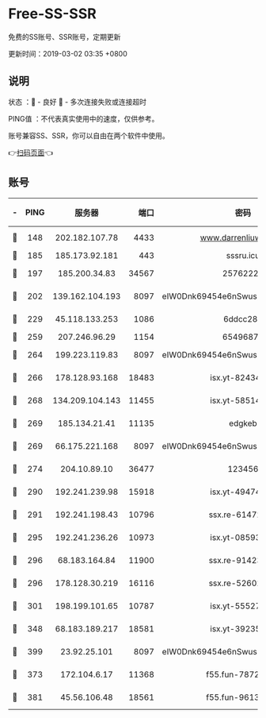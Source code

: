 # Free-SS-SSR

免费的SS账号、SSR账号，定期更新

更新时间：2019-03-02 03:35 +0800

## 说明

状态     ：🙂 - 良好 🙁 - 多次连接失败或连接超时

PING值   ：不代表真实使用中的速度，仅供参考。

账号兼容SS、SSR，你可以自由在两个软件中使用。

👉[扫码页面](https://liesauer.github.io/free-ss-ssr.github.io/)👈

## 账号

|-|PING|服务器|端口|密码|加密方式|区域|
|:----:|:----:|:-----:|-----:|:----:|:----:|:----:|
|🙂|148|202.182.107.78|4433|www.darrenliuwei.com|aes-256-cfb|JP|
|🙂|185|185.173.92.181|443|sssru.icu|rc4-md5|RU|
|🙂|197|185.200.34.83|34567|25762225|aes-256-cfb|US|
|🙂|202|139.162.104.193|8097|eIW0Dnk69454e6nSwuspv9DmS201tQ0D|aes-256-cfb|JP|
|🙂|229|45.118.133.253|1086|6ddcc286|aes-256-cfb|SG|
|🙂|259|207.246.96.29|1154|65496879|chacha20|US|
|🙂|264|199.223.119.83|8097|eIW0Dnk69454e6nSwuspv9DmS201tQ0D|aes-256-cfb|US|
|🙂|266|178.128.93.168|18483|isx.yt-82434305|aes-256-cfb|SG|
|🙂|268|134.209.104.143|11455|isx.yt-58514874|aes-256-cfb|SG|
|🙂|269|185.134.21.41|11135|edgkeb|aes-256-cfb|GB|
|🙂|269|66.175.221.168|8097|eIW0Dnk69454e6nSwuspv9DmS201tQ0D|aes-256-cfb|US|
|🙂|274|204.10.89.10|36477|123456|aes-256-cfb|US|
|🙂|290|192.241.239.98|15918|isx.yt-49474525|aes-256-cfb|US|
|🙂|291|192.241.198.43|10796|ssx.re-61472012|aes-256-cfb|US|
|🙂|295|192.241.236.26|10973|isx.yt-08593579|aes-256-cfb|US|
|🙂|296|68.183.164.84|11900|ssx.re-91423865|aes-256-cfb|US|
|🙂|296|178.128.30.219|16116|ssx.re-52602728|aes-256-cfb|SG|
|🙂|301|198.199.101.65|10787|isx.yt-55527234|aes-256-cfb|US|
|🙂|348|68.183.189.217|18581|isx.yt-39235450|aes-256-cfb|SG|
|🙂|399|23.92.25.101|8097|eIW0Dnk69454e6nSwuspv9DmS201tQ0D|aes-256-cfb|US|
|🙂|373|172.104.6.17|11368|f55.fun-78724518|aes-256-cfb|US|
|🙂|381|45.56.106.48|18561|f55.fun-96139570|aes-256-cfb|US|
